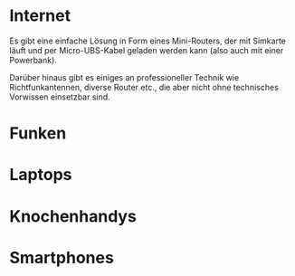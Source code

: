 # Internet

Es gibt eine einfache Lösung in Form eines Mini-Routers, der mit Simkarte läuft und per Micro-UBS-Kabel geladen werden kann (also auch mit einer Powerbank).

Darüber hinaus gibt es einiges an professioneller Technik wie Richtfunkantennen, diverse Router etc., die aber nicht ohne technisches Vorwissen einsetzbar sind.

# Funken

# Laptops

# Knochenhandys

# Smartphones